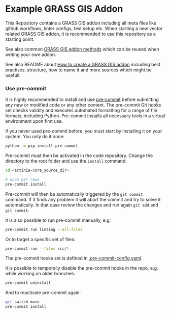 # Example GRASS GIS Addon

This Repository contains a GRASS GIS addon including all meta files
like github workflows, linter configs, test setup etc.
When starting a new vector related GRASS GIS addon, it is recommended
to use this repository as a starting point.

See also common [GRASS GIS addon methods](https://github.com/mundialis/grass-gis-helpers) which can be reused when writing your own addon.

See also README about [How to create a GRASS GIS addon](https://github.com/mundialis/grass-gis-helpers/How-to-create-a-GRASS-GIS-addon.md) including
best practises, structure, how to name it and more sources which might be usefull.

### Use pre-commit

It is highly recommended to install and use [pre-commit](https://pre-commit.com)
before submitting any new or modified code or any other content. The pre-commit
Git hooks set checks validity and executes automated formatting for
a range of file formats, including Python. Pre-commit installs
all necessary tools in a virtual environment upon first use.

If you never used pre-commit before, you must start by installing it on your
system. You only do it once:

```bash
python -m pip install pre-commit
```

Pre-commit must then be activated in the code repository. Change the directory
to the root folder and use the `install` command:

```bash
cd <actinia-core_source_dir>

# once per repo
pre-commit install
```

Pre-commit will then be automatically triggered by the `git commit` command. If
it finds any problem it will abort the commit and try to solve it automatically.
In that case review the changes and run again `git add` and
`git commit`.

It is also possible to run pre-commit manually, e.g:

```bash
pre-commit run linting --all-files
```

Or to target a specific set of files:

```bash
pre-commit run --files src/*
```

The pre-commit hooks set is defined in
[.pre-commit-config.yaml](.pre-commit-config.yaml).

It is possible to temporally disable the pre-commit hooks in the repo, e.g. while
working on older branches:

```bash
pre-commit uninstall
```

And to reactivate pre-commit again:

```bash
git switch main
pre-commit install
```
